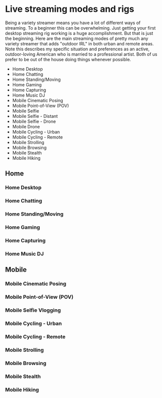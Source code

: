 # Live streaming modes and rigs

Being a variety streamer means you have a lot of different ways of streaming. To a beginner this can be overwhelming. Just getting your first desktop streaming rig working is a huge accomplishment. But that is just the beginning. Here are the main streaming modes of pretty much any variety streamer that adds "outdoor IRL" in both urban and remote areas. Note this describes my specific situation and preferences as an active, outdoor-loving American who is married to a professional artist. Both of us prefer to be out of the house doing things whenever possible.

* Home Desktop
* Home Chatting
* Home Standing/Moving
* Home Gaming
* Home Capturing
* Home Music DJ
* Mobile Cinematic Posing
* Mobile Point-of-View (POV)
* Mobile Selfie
* Mobile Selfie - Distant
* Mobile Selfie - Drone
* Mobile Drone
* Mobile Cycling - Urban
* Mobile Cycling - Remote
* Mobile Strolling
* Mobile Browsing
* Mobile Stealth
* Mobile Hiking

## Home


### Home Desktop

### Home Chatting

### Home Standing/Moving

### Home Gaming

### Home Capturing

### Home Music DJ

## Mobile

### Mobile Cinematic Posing

### Mobile Point-of-View (POV)

### Mobile Selfie Vlogging

### Mobile Cycling - Urban

### Mobile Cycling - Remote

### Mobile Strolling

### Mobile Browsing

### Mobile Stealth

### Mobile Hiking

